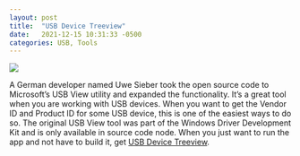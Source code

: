 ```yaml
---
layout: post
title:  "USB Device Treeview"
date:   2021-12-15 10:31:33 -0500
categories: USB, Tools
---
```

![](https://i2.wp.com/photos.smugmug.com/photos/i-dckhrdk/0/s/i-dckhrdk-s.jpg)

A German developer named Uwe Sieber took the open source code to Microsoft’s USB View utility and expanded the functionality. It’s a great tool when you are working with USB devices. When you want to get the Vendor ID and Product ID for some USB device, this is one of the easiest ways to do so. The original USB View tool was part of the Windows Driver Development Kit and is only available in source code node. When you just want to run the app and not have to build it, get <a href="http://www.uwe-sieber.de/usbtreeview_e.html" target="_blank">USB Device Treeview</a>.